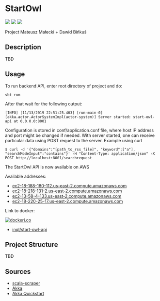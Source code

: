 # StartOwl
![](https://github.com/inql/StartOwl/workflows/Scala%20API%20Test/badge.svg)
![](https://github.com/inql/StartOwl/workflows/Perform%20tests%20on%20API%20and%20publish%20Docker%20image%20on%20AWS/badge.svg)
![](https://github.com/inql/StartOwl/workflows/Deploy%20Frontend%20on%20Github%20Pages/badge.svg)

Project Mateusz Małecki + Dawid Bińkuś
## Description
TBD
## Usage
To run backend API, enter root directory of project and do:

``
sbt run
``

After that wait for the following output:

``
[INFO] [11/13/2019 22:51:25.463] [run-main-0] [akka.actor.ActorSystemImpl(actor-system)] Server started: start-owl-api at 0.0.0.0:8001
``

Configuration is stored in conf/application.conf file, where host IP address and port might be changed if needed.
With server started, one can receive particular data using POST request to the server.
Example using curl

``
$ curl -d '{"domains":"[path_to_rss_file]", "keyword":["a"], "searchModeInput":"contains"}' -H "Content-Type: application/json" -X POST http://localhost:8001/searchrequest
``

The StartOwl API is now available on AWS

Available addresses:

- [ec2-18-188-180-112.us-east-2.compute.amazonaws.com](http://ec2-18-188-180-112.us-east-2.compute.amazonaws.com)
- [ec2-18-218-131-2.us-east-2.compute.amazonaws.com](http://ec2-18-218-131-2.us-east-2.compute.amazonaws.com)
- [ec2-13-58-4-133.us-east-2.compute.amazonaws.com](http://ec2-13-58-4-133.us-east-2.compute.amazonaws.com)
- [ec2-18-220-25-17.us-east-2.compute.amazonaws.com](http://ec2-18-220-25-17.us-east-2.compute.amazonaws.com)

Link to docker:

[![dockeri.co](https://dockeri.co/image/inql/start-owl-api)](https://hub.docker.com/r/inql/start-owl-api)
- [inql/start-owl-api](https://hub.docker.com/r/inql/start-owl-api)

## Project Structure
TBD
## Sources
* [scala-scraper](https://github.com/ruippeixotog/scala-scraper)
* [Akka](https://akka.io/)
* [Akka Quickstart](https://doc.akka.io/docs/akka/current/typed/guide/introduction.html?language=scala)
